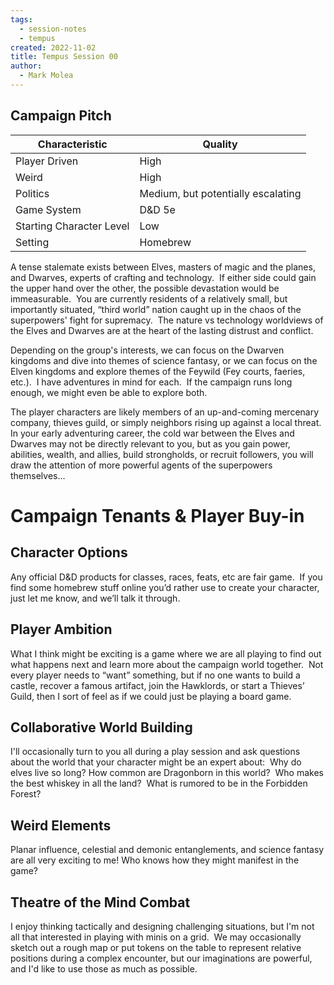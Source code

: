 ```yaml
---
tags:
  - session-notes
  - tempus
created: 2022-11-02
title: Tempus Session 00
author:
  - Mark Molea
---
```



## Campaign Pitch

| **Characteristic** | **Quality** |
| --- | --- |
| Player Driven | High  |
| Weird | High |
| Politics | Medium, but potentially escalating |
| Game System | D&D 5e |
| Starting Character Level | Low  |
| Setting | Homebrew |

A tense stalemate exists between Elves, masters of magic and the planes, and Dwarves, experts of crafting and technology.  If either side could gain the upper hand over the other, the possible devastation would be immeasurable.  You are currently residents of a relatively small, but importantly situated, “third world” nation caught up in the chaos of the superpowers' fight for supremacy.  The nature vs technology worldviews of the Elves and Dwarves are at the heart of the lasting distrust and conflict.

Depending on the group's interests, we can focus on the Dwarven kingdoms and dive into themes of science fantasy, or we can focus on the Elven kingdoms and explore themes of the Feywild (Fey courts, faeries, etc.).  I have adventures in mind for each.  If the campaign runs long enough, we might even be able to explore both.

The player characters are likely members of an up-and-coming mercenary company, thieves guild, or simply neighbors rising up against a local threat.  In your early adventuring career, the cold war between the Elves and Dwarves may not be directly relevant to you, but as you gain power, abilities, wealth, and allies, build strongholds, or recruit followers, you will draw the attention of more powerful agents of the superpowers themselves…

# Campaign Tenants & Player Buy-in

## Character Options

Any official D&D products for classes, races, feats, etc are fair game.  If you find some homebrew stuff online you’d rather use to create your character, just let me know, and we’ll talk it through.

## Player Ambition

What I think might be exciting is a game where we are all playing to find out what happens next and learn more about the campaign world together.  Not every player needs to “want” something, but if no one wants to build a castle, recover a famous artifact, join the Hawklords, or start a Thieves’ Guild, then I sort of feel as if we could just be playing a board game.

## Collaborative World Building

I'll occasionally turn to you all during a play session and ask questions about the world that your character might be an expert about:  Why do elves live so long? How common are Dragonborn in this world?  Who makes the best whiskey in all the land?  What is rumored to be in the Forbidden Forest?

## Weird Elements

Planar influence, celestial and demonic entanglements, and science fantasy are all very exciting to me! Who knows how they might manifest in the game?

## Theatre of the Mind Combat

I enjoy thinking tactically and designing challenging situations, but I'm not all that interested in playing with minis on a grid.  We may occasionally sketch out a rough map or put tokens on the table to represent relative positions during a complex encounter, but our imaginations are powerful, and I'd like to use those as much as possible.